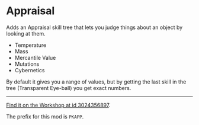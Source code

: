 # Appraisal

Adds an Appraisal skill tree that lets you judge things about an object by looking at them.

- Temperature
- Mass
- Mercantile Value
- Mutations
- Cybernetics

By default it gives you a range of values, but by getting the last skill in the tree (Transparent
Eye-ball) you get exact numbers.

---

[Find it on the Workshop at id 3024356897](https://steamcommunity.com/sharedfiles/filedetails/?id=3024356897).

The prefix for this mod is `PKAPP`.
